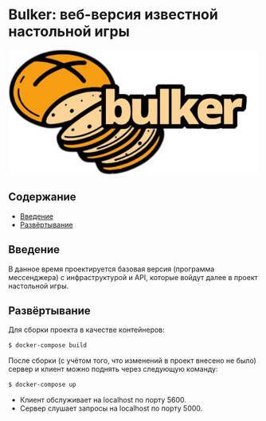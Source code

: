 # Bulker: веб-версия известной настольной игры

![Логотип Bulker](./docs/bulker_300.png)

## Содержание

* [Введение](#введение)
* [Развёртывание](#развёртывание)

## Введение

В данное время проектируется базовая версия (программа мессенджера) с инфраструктурой и API, которые войдут далее в проект настольной игры.

## Развёртывание

Для сборки проекта в качестве контейнеров:
```bash
$ docker-compose build
```
После сборки (с учётом того, что изменений в проект внесено не было) сервер и клиент можно поднять через следующую команду:
```bash
$ docker-compose up
```
* Клиент обслуживает на localhost по порту 5600.
* Сервер слушает запросы на localhost по порту 5000.